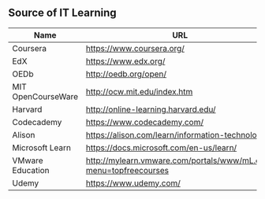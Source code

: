 ## Source of IT Learning

Name | URL
-----|------
Coursera | <https://www.coursera.org/>
EdX | <https://www.edx.org/>
OEDb | <http://oedb.org/open/>
MIT OpenCourseWare | <http://ocw.mit.edu/index.htm>
Harvard | <http://online-learning.harvard.edu/>
Codecademy | <https://www.codecademy.com/>
Alison | <https://alison.com/learn/information-technology>
Microsoft Learn | <https://docs.microsoft.com/en-us/learn/>
VMware Education | <http://mylearn.vmware.com/portals/www/mL.cfm?menu=topfreecourses>
Udemy | <https://www.udemy.com/>
